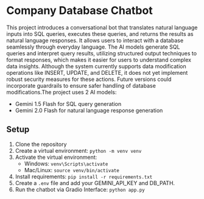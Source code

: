 # Company Database Chatbot

This project introduces a conversational bot that translates natural language inputs into SQL queries, executes these queries, and returns the results as natural language responses. It allows users to interact with a database seamlessly through everyday language. The AI models generate SQL queries and interpret query results, utilizing structured output techniques to format responses, which makes it easier for users to understand complex data insights. Although the system currently supports data modification operations like INSERT, UPDATE, and DELETE, it does not yet implement robust security measures for these actions. Future versions could incorporate guardrails to ensure safer handling of database modifications.The project uses 2 AI models:
- Gemini 1.5 Flash for SQL query generation
- Gemini 2.0 Flash for natural language response generation

## Setup

1. Clone the repository
2. Create a virtual environment: `python -m venv venv`
3. Activate the virtual environment:
   - Windows: `venv\Scripts\activate`
   - Mac/Linux: `source venv/bin/activate`
4. Install requirements: `pip install -r requirements.txt`
5. Create a `.env` file and add your GEMINI_API_KEY and DB_PATH.
6. Run the chatbot via Gradio Interface: `python app.py`